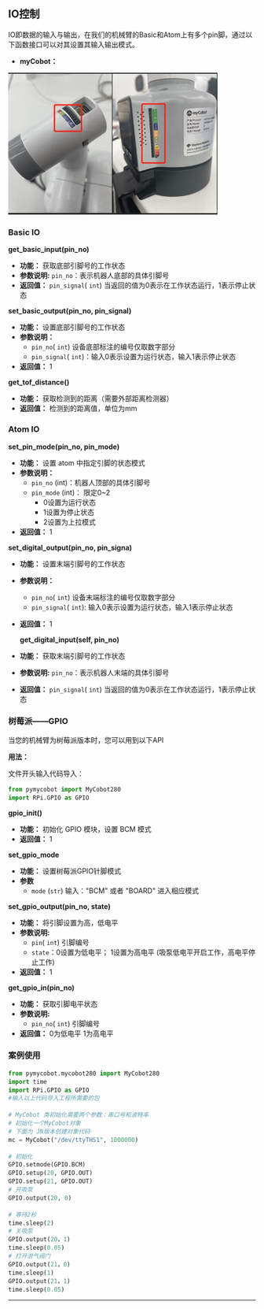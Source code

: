 ## IO控制
IO即数据的输入与输出，在我们的机械臂的Basic和Atom上有多个pin脚，通过以下函数接口可以对其设置其输入输出模式。

* **myCobot：**

<img src="../../../resource\3-FunctionsAndApplications\6.developmentGuide\python\io/mycobotIO.jpg" style="zoom: 67%;" />



###  Basic IO

**get_basic_input(pin_no)**

- **功能：** 获取底部引脚号的工作状态
- **参数说明:** `pin_no`：表示机器人底部的具体引脚号
- **返回值：** `pin_signal`( `int`) 当返回的值为0表示在工作状态运行，1表示停止状态

**set_basic_output(pin_no, pin_signal)**

- **功能：** 设置底部引脚号的工作状态
- **参数说明：**
  - `pin_no`( `int`) 设备底部标注的编号仅取数字部分
  - `pin_signal`( `int`)：输入0表示设置为运行状态，输入1表示停止状态
- **返回值：** 1

**get_tof_distance()**

- **功能：** 获取检测到的距离（需要外部距离检测器）
- **返回值：** 检测到的距离值，单位为mm



### Atom IO

**set_pin_mode(pin_no, pin_mode)**

- **功能：** 设置 atom 中指定引脚的状态模式
- **参数说明：**
  - `pin_no` (int)：机器人顶部的具体引脚号
  - `pin_mode` (int)： 限定0~2
    - 0设置为运行状态
    - 1设置为停止状态
    - 2设置为上拉模式
- **返回值：** 1

**set_digital_output(pin_no, pin_signa)**

- **功能：** 设置末端引脚号的工作状态

- **参数说明：**
  - `pin_no`( `int`) 设备末端标注的编号仅取数字部分
  - `pin_signal`( `int`): 输入0表示设置为运行状态，输入1表示停止状态
  
- **返回值：** 1

  **get_digital_input(self, pin_no)**

- **功能：** 获取末端引脚号的工作状态

- **参数说明:** `pin_no`：表示机器人末端的具体引脚号

- **返回值：** `pin_signal`( `int`) 当返回的值为0表示在工作状态运行，1表示停止状态



### 树莓派——GPIO

当您的机械臂为树莓派版本时，您可以用到以下API

**用法：**

文件开头输入代码导入：

```python
from pymycobot import MyCobot280
import RPi.GPIO as GPIO
```

**gpio_init()**

- **功能：** 初始化 GPIO 模块，设置 BCM 模式
- **返回值：** 1

**set_gpio_mode**

- **功能：** 设置树莓派GPIO针脚模式
- **参数**
  - `mode` (`str`) 输入："BCM" 或者 "BOARD" 进入相应模式

**set_gpio_output(pin_no, state)**

- **功能：** 将引脚设置为高，低电平
- **参数说明:** 
  - `pin`( `int`) 引脚编号
  - `state`：0设置为低电平； 1设置为高电平 (吸泵低电平开启工作，高电平停止工作)
- **返回值：**  1

**get_gpio_in(pin_no)**

- **功能：** 获取引脚电平状态
- **参数说明:** 
  - `pin_no`( `int`) 引脚编号
- **返回值：**  0为低电平    1为高电平



### 案例使用

```python
from pymycobot.mycobot280 import MyCobot280
import time
import RPi.GPIO as GPIO
#输入以上代码导入工程所需要的包

# MyCobot 类初始化需要两个参数：串口号和波特率
# 初始化一个MyCobot对象
# 下面为 JN版本创建对象代码
mc = MyCobot("/dev/ttyTHS1", 1000000)
    
# 初始化
GPIO.setmode(GPIO.BCM)
GPIO.setup(20, GPIO.OUT)
GPIO.setup(21, GPIO.OUT)
# 开吸泵
GPIO.output(20, 0)

# 等待2秒
time.sleep(2)
# 关吸泵
GPIO.output(20，1)
time.sleep(0.05)
# 打开泄气阀门
GPIO.output(21，0)
time.sleep(1)
GPIO.output(21，1)
time.sleep(0.05)
```



---